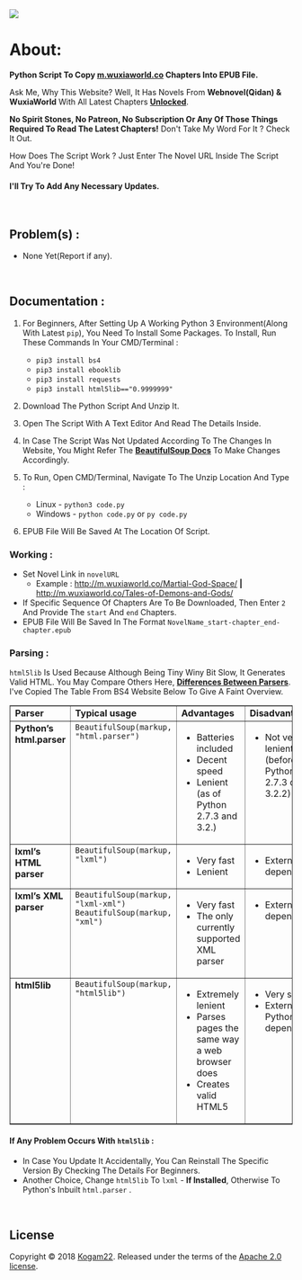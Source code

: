 <img src="https://img.shields.io/badge/Status-Working-blue.svg" >

# About: 
<b>Python Script To Copy [m.wuxiaworld.co](http://m.wuxiaworld.co) Chapters Into EPUB File.</b>

Ask Me, Why This Website? Well, It Has Novels From **Webnovel(Qidan) & WuxiaWorld** With All Latest Chapters <b><u>Unlocked</u></b>. 

**No Spirit Stones, No Patreon, No Subscription Or Any Of Those Things Required To Read The Latest Chapters!**
Don't Take My Word For It ? Check It Out.

How Does The Script Work ? Just Enter The Novel URL Inside The Script And You're Done!

<h4>I'll Try To Add Any Necessary Updates.</h4>

<br/>

## Problem(s) :
* None Yet(Report if any).
   
<br/>


## Documentation :
1. For Beginners, After Setting Up A Working Python 3 Environment(Along With Latest `pip`), You Need To Install Some Packages. To Install, Run These Commands In Your CMD/Terminal :
   * `pip3 install bs4`
   * `pip3 install ebooklib`
   * `pip3 install requests`
   * `pip3 install html5lib=="0.9999999"` 

2. Download The Python Script And Unzip It.

3. Open The Script With A Text Editor And Read The Details Inside.

4. In Case The Script Was Not Updated According To The Changes In Website, You Might Refer The [**BeautifulSoup Docs**](https://www.crummy.com/software/BeautifulSoup/bs4/doc/) To Make Changes Accordingly.

4. To Run, Open CMD/Terminal, Navigate To The Unzip Location And Type :
   * Linux - `python3 code.py` 
   * Windows - `python code.py` or `py code.py`

5. EPUB File Will Be Saved At The Location Of Script.

### Working :
* Set Novel Link in `novelURL`
  * Example : http://m.wuxiaworld.co/Martial-God-Space/ **|** http://m.wuxiaworld.co/Tales-of-Demons-and-Gods/
* If Specific Sequence Of Chapters Are To Be Downloaded, Then Enter `2` And Provide The `start` And `end` Chapters.
* EPUB File Will Be Saved In The Format `NovelName_start-chapter_end-chapter.epub`

### Parsing :
`html5lib` Is Used Because Although Being Tiny Winy Bit Slow, It Generates Valid HTML. You May Compare Others Here, [**Differences Between Parsers**](https://www.crummy.com/software/BeautifulSoup/bs4/doc/#differences-between-parsers).
I've Copied The Table From BS4 Website Below To Give A Faint Overview.

<table border="1" class="docutils">
<colgroup><col width="18%"><col width="35%"><col width="26%"><col width="21%"></colgroup>
<tbody valign="top">
   <tr class="row-odd"><td><b>Parser</b></td>
      <td><b>Typical usage</b></td>
      <td><b>Advantages</b></td>
      <td><b>Disadvantages</b></td>
   </tr>
   <tr class="row-even"><td><b>Python’s html.parser</b></td>
      <td><code class="docutils literal"><span class="pre">BeautifulSoup(markup,</span> <span class="pre">"html.parser")</span></code></td>
      <td><ul class="first last simple">
            <li>Batteries included</li>
            <li>Decent speed</li>
            <li>Lenient (as of Python 2.7.3 and 3.2.)</li>
         </ul>
      </td>
      <td><ul class="first last simple">
            <li>Not very lenient (before Python 2.7.3 or 3.2.2)</li>
         </ul>
      </td>
   </tr>
   <tr class="row-odd"><td><b>lxml’s HTML parser</b></td>
      <td><code class="docutils literal"><span class="pre">BeautifulSoup(markup,</span> <span class="pre">"lxml")</span></code></td>
      <td><ul class="first last simple">
            <li>Very fast</li>
            <li>Lenient</li>
          </ul>
      </td>
      <td><ul class="first last simple">
            <li>External C dependency</li>
          </ul>
      </td>
   </tr>
   <tr class="row-even"><td><b>lxml’s XML parser</b></td>
      <td><code class="docutils literal"><span class="pre">BeautifulSoup(markup,</span> <span class="pre">"lxml-xml")</span></code>
   <code class="docutils literal"><span class="pre">BeautifulSoup(markup,</span> <span class="pre">"xml")</span></code></td>
      <td><ul class="first last simple">
            <li>Very fast</li>
            <li>The only currently supported XML parser</li>
          </ul>
      </td>
      <td><ul class="first last simple">
            <li>External C dependency</li>
          </ul>
      </td>
   </tr>
   <tr class="row-odd"><td><b>html5lib</b></td>
      <td><code class="docutils literal"><span class="pre">BeautifulSoup(markup,</span> <span class="pre">"html5lib")</span></code></td>
      <td><ul class="first last simple">
            <li>Extremely lenient</li>
            <li>Parses pages the same way a web browser does</li>
            <li>Creates valid HTML5</li>
          </ul>
      </td>
      <td><ul class="first last simple">
            <li>Very slow</li>
            <li>External Python dependency</li>
          </ul>
      </td>
   </tr>
</tbody>
</table>

#### If Any Problem Occurs With `html5lib` :
* In Case You Update It Accidentally, You Can Reinstall The Specific Version By Checking The Details For Beginners.
* Another Choice, Change `html5lib` To `lxml` - **If Installed**, Otherwise To Python's Inbuilt `html.parser` .

<br/>

## License

Copyright &copy; 2018 [Kogam22](https://github.com/Kogam22). Released under the terms of the [Apache 2.0 license](LICENSE).
